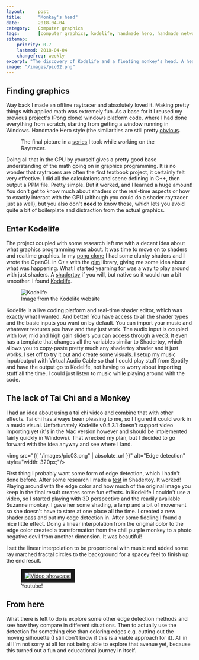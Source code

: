 ```yaml
---
layout:     post
title:      "Monkey's head"
date:       2018-04-04
category:   Computer graphics
tags:       [computer graphics, kodelife, handmade hero, handmade network, shadertoy]
sitemap:
    priority: 0.7
    lastmod: 2018-04-04
    changefreq: weekly
excerpt: "The discovery of Kodelife and a floating monkey's head. A head of a monkey. Suzanne. She has a name."
image: "/images/pic02.png"
---
```


## Finding graphics
Way back I made an offline raytracer and absolutely loved it. Making pretty things with applied math was
extremely fun. As a base for it I reused my previous project's (Pong clone) windows platform code, where I had done everything from
scratch, starting from getting a window running in Windows. Handmade Hero style (the similarities are still
pretty [obvious](https://github.com/schme/KoomGL/blob/master/src/win_platform.cpp).

<figure class="image right">
    <img src="https://i.imgur.com/Wn2w2GA.png" alt="" />
    <figcaption>The final picture in a <a href="https://imgur.com/a/WPOrt/">series</a> I took while working on the Raytracer.</figcaption>
</figure>

Doing all that in the CPU by yourself gives a pretty good base understanding of the math going on in graphics programming.
It is no wonder that raytracers are often the first textbook project, it certainly felt very effective.
I did all the calculations and scene defining in C++, then output a PPM file. Pretty simple. But it worked, and I learned
a huge amount! You don't get to know much about shaders or the real-time aspects or how to exactly interact with the GPU
(although you could do a shader raytracer just as well), but you also don't **need** to know those, which lets you avoid quite a bit of
boilerplate and distraction from the actual graphics.

## Enter Kodelife

The project coupled with some research left me with a decent idea about what graphics programming was about. It was time to move on to
shaders and realtime graphics. In my [pong clone](https://www.youtube.com/watch?v=GmkdIcI93SM&t=4s) I had some clunky
shaders and I wrote the OpenGL in C++ with the [glm](https://glm.g-truc.net/0.9.8/index.html) library, giving me some idea about what
was happening. What I started yearning for was a way to play around with just shaders. A [shadertoy](https://www.shadertoy.com) if you will,
but native so it would run a bit smoother. I found [Kodelife](https://hexler.net/software/kodelife).

<figure class="image left">
    <img src="https://hexler.net/gfx/_software/kodelife-screens-06.png" alt="Kodelife" />
    <figcaption>Image from the Kodelife website</figcaption>
</figure>

Kodelife is a live coding platform and real-time shader editor, which was exactly what I wanted. And better! You have access to all the
shader types and the basic inputs you want on by default. You can import your music and whatever textures you have and they just work.
The audio input is coupled with low, mid and high gain sliders you can access through a vec3. It even has a template that changes all the variables
similar to Shadertoy, which allows you to copy-paste pretty much any shadertoy shader and it just works. I set off to try it out and create some
visuals. I setup my music input/output with Virtual Audio Cable so that I could play stuff from Spotify and have the output go to Kodelife,
not having to worry about importing stuff all the time. I could just listen to music while playing around with the code.

## The lack of Tai Chi and a Monkey

I had an idea about using a tai chi video and combine that with other effects. Tai chi has always been pleasing to me, so I figured it could work
in a music visual. Unfortunately Kodelife v0.5.3.1 doesn't support video importing yet (it's in the Mac version however and
should be implemented fairly quickly in Windows). That wrecked my plan, but I decided to go forward with the idea anyway and see where I land.

<span class="image right"><img src="{{ "/images/pic03.png" | absolute_url }}" alt="Edge detection" style="width: 320px;"/></span>

First thing I probably want some form of edge detection, which I hadn't done before. After some research I made a [test](https://www.shadertoy.com/view/XsVyWW)
in Shadertoy. It worked! Playing around with the edge color and how much of the original image you keep in the final result creates some fun effects.
In Kodelife I couldn't use a video, so I started playing with 3D perspective and the readily available Suzanne monkey. I gave her some shading, a lamp
and a bit of movement so she doesn't have to stare at one place all the time. I created a new shader pass and put my edge detection in. After some fiddling
I found a nice little effect. Doing a linear interpolation from the original color to the edge color created a transformation from the chill purple monkey
to a photo negative devil from another dimension. It was beautiful!

I set the linear interpolation to be proportional with music and added some ray marched fractal circles to the background for a spacey feel to finish up the end result.

<figure class="image left">
    <a href="http://www.youtube.com/watch?feature=player_embedded&v=FNkV6vaQMEk" target="_blank">
    <img src="http://img.youtube.com/vi/FNkV6vaQMEk/0.jpg" alt="Video showcase" border="10" />
    </a>
    <figcaption>Youtube!</figcaption>
</figure>

## From here

What there is left to do is explore some other edge detection methods and see how they compare in different situations. Then to actually use the
detection for something else than coloring edges e.g. cutting out the moving silhouette (I still don't know if this is a viable approach for it).
All in all I'm not sorry at all for not being able to explore that avenue yet, because this turned out a fun and educational journey in itself.
